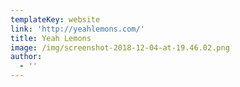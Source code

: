 ```yaml
---
templateKey: website
link: 'http://yeahlemons.com/'
title: Yeah Lemons
image: /img/screenshot-2018-12-04-at-19.46.02.png
author:
  - ''
---
```



